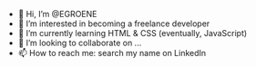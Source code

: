 - 👋 Hi, I’m @EGROENE
- 👀 I’m interested in becoming a freelance developer
- 🌱 I’m currently learning HTML & CSS (eventually, JavaScript)
- 💞️ I’m looking to collaborate on ...
- 📫 How to reach me: search my name on LinkedIn

<!---
EGROENE/EGROENE is a ✨ special ✨ repository because its `README.md` (this file) appears on your GitHub profile.
You can click the Preview link to take a look at your changes.
--->
